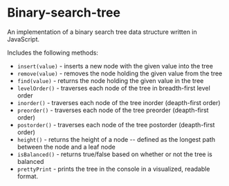 # Binary-search-tree

An implementation of a binary search tree data structure written in JavaScript.

Includes the following methods:

- `insert(value)` - inserts a new node with the given value into the tree
- `remove(value)` - removes the node holding the given value from the tree
- `find(value)` - returns the node holding the given value in the tree
- `levelOrder()` - traverses each node of the tree in breadth-first level order
- `inorder()` - traverses each node of the tree inorder (deapth-first order)
- `preorder()` - traverses each node of the tree preorder (deapth-first order)
- `postorder()` - traverses each node of the tree postorder (deapth-first order)
- `height()` - returns the height of a node -- defined as the longest path between the node and a leaf node
- `isBalanced()` - returns true/false based on whether or not the tree is balanced
- `prettyPrint` - prints the tree in the console in a visualized, readable format.
